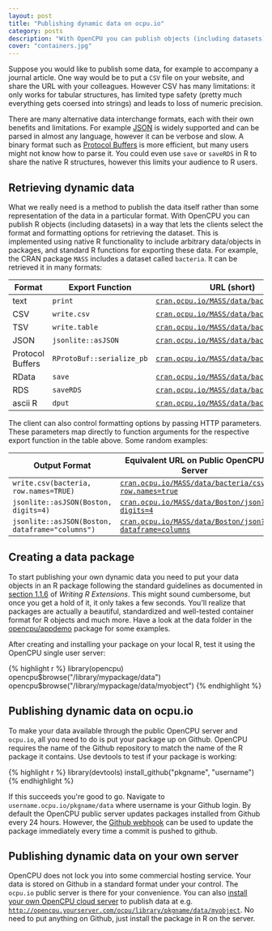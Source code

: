 ```yaml
---
layout: post
title: "Publishing dynamic data on ocpu.io"
category: posts
description: "With OpenCPU you can publish objects (including datasets) in a way that lets the clients select the format and formatting options for retrieving the dataset."
cover: "containers.jpg"
---
```


Suppose you would like to publish some data, for example to accompany a journal article. One way would be to put a <code>CSV</code> file on your website, and share the URL with your colleagues. However CSV has many limitations: it only works for tabular structures, has limited type safety (pretty much everything gets coersed into strings) and leads to loss of numeric precision. 

There are many alternative data interchange formats, each with their own benefits and limitations. For example <a href="http://cran.r-project.org/web/packages/jsonlite/vignettes/json-mapping.pdf">JSON</a> is widely supported and can be parsed in almost any language, however it can be verbose and slow. A binary format such as <a href="http://arxiv.org/abs/1401.7372">Protocol Buffers</a> is more efficient, but many users might not know how to parse it. You could even use <code>save</code> or <code>saveRDS</code> in R to share the native R structures, however this limits your audience to R users. 

## Retrieving dynamic data

What we really need is a method to publish the data itself rather than some representation of the data in a particular format. With OpenCPU you can publish R <emph>objects</emph> (including datasets) in a way that lets the clients select the format and formatting options for retrieving the dataset. This is implemented using native R functionality to include arbitrary data/objects in packages, and standard R functions for exporting these data. For example, the CRAN package <code>MASS</code> includes a dataset called <code>bacteria</code>. It can be retrieved it in many formats:

<table class="table table-hover table-bordered">
  <thead>
    <tr>
      <th>Format</th>
      <th>Export Function</th>
      <th>URL (short)</th>
    </tr>
  </thead>
  <tbody>      
    <tr>
      <td>text</td>
      <td><code>print</code></td>
      <td><a href="https://cran.ocpu.io/MASS/data/bacteria/print"><code>cran.ocpu.io/MASS/data/bacteria/print</code></a></td>
    </tr>
    <tr>
      <td>CSV</td>
      <td><code>write.csv</code></td>
      <td><a href="https://cran.ocpu.io/MASS/data/bacteria/csv"><code>cran.ocpu.io/MASS/data/bacteria/csv</code></a></td>
    </tr>
    <tr>
      <td>TSV</td>
      <td><code>write.table</code></td>
      <td><a href="https://cran.ocpu.io/MASS/data/bacteria/tab"><code>cran.ocpu.io/MASS/data/bacteria/tab</code></a></td>
    </tr>
    <tr>
      <td>JSON</td>
      <td><code>jsonlite::asJSON</code></td>
      <td><a href="https://cran.ocpu.io/MASS/data/bacteria/json"><code>cran.ocpu.io/MASS/data/bacteria/json</code></a></td>
    </tr> 
    <tr>
      <td>Protocol Buffers</td>
      <td><code>RProtoBuf::serialize_pb</code></td>
      <td><a href="https://cran.ocpu.io/MASS/data/bacteria/pb"><code>cran.ocpu.io/MASS/data/bacteria/pb</code></a></td>
    </tr> 
    <tr>
      <td>RData</td>
      <td><code>save</code></td>
      <td><a href="https://cran.ocpu.io/MASS/data/bacteria/rda"><code>cran.ocpu.io/MASS/data/bacteria/rda</code></a></td>
    </tr> 
    <tr>
      <td>RDS</td>
      <td><code>saveRDS</code></td>
      <td><a href="https://cran.ocpu.io/MASS/data/bacteria/rds"><code>cran.ocpu.io/MASS/data/bacteria/rds</code></a></td>
    </tr>    
    <tr>
      <td>ascii R</td>
      <td><code>dput</code></td>
      <td><a href="https://cran.ocpu.io/MASS/data/bacteria/ascii"><code>cran.ocpu.io/MASS/data/bacteria/ascii</code></a></td>
    </tr>              
  </tbody>
</table>

The client can also control formatting options by passing HTTP parameters. These parameters map directly to function arguments for the respective export function in the table above. Some random examples:

<table class="table table-hover table-bordered">
  <thead>
    <tr>
      <th>Output Format</th>
      <th>Equivalent URL on Public OpenCPU Server</th>
    </tr>
  </thead>
  <tbody>      
    <tr>
      <td><code>write.csv(bacteria, row.names=TRUE)</code></td>
      <td><a href="https://cran.ocpu.io/MASS/data/bacteria/csv?row.names=true"><code>cran.ocpu.io/MASS/data/bacteria/csv?row.names=true</code></a></td>
    </tr>
    <tr>
    <tr>
      <td><code>jsonlite::asJSON(Boston, digits=4)</code></td>
      <td><a href="https://cran.ocpu.io/MASS/data/Boston/json?digits=4"><code>cran.ocpu.io/MASS/data/Boston/json?digits=4</code></a></td>
    </tr>
    <tr>
   <tr>
      <td><code>jsonlite::asJSON(Boston, dataframe="columns")</code></td>
      <td><a href="https://cran.ocpu.io/MASS/data/Boston/json?dataframe=columns&digits=4"><code>cran.ocpu.io/MASS/data/Boston/json?dataframe=columns</code></a></td>
    </tr> 
  </tbody>
</table>

## Creating a data package

To start publishing your own dynamic data you need to put your data objects in an R package following the standard guidelines as documented in <a href="http://cran.r-project.org/doc/manuals/R-exts.html#Data-in-packages">section 1.1.6</a> of <i>Writing R Extensions</i>. This might sound cumbersome, but once you get a hold of it, it only takes a few seconds. You'll realize that packages are actually a beautiful, standardized and well-tested container format for R objects and much more. Have a look at the data folder in the <a href="https://github.com/opencpu/appdemo">opencpu/appdemo</a> package for some examples. 

After creating and installing your package on your local R, test it using the OpenCPU single user server: 

{% highlight r %}
library(opencpu)
opencpu$browse("/library/mypackage/data")
opencpu$browse("/library/mypackage/data/myobject")
{% endhighlight %} 

## Publishing dynamic data on ocpu.io

To make your data available through the public OpenCPU server and <code>ocpu.io</code>, all you need to do is put your package up on Github. OpenCPU requires the name of the Github repository to match the name of the R package it contains. Use devtools to test if your package is working:

{% highlight r %}
library(devtools)
install_github("pkgname", "username")
{% endhighlight %}

If this succeeds you're good to go. Navigate to <code>username.ocpu.io/pkgname/data</code> where username is your Github login. By default the OpenCPU public server updates packages installed from Github every 24 hours. However, the <a href="../../api.html#api-ci">Github webhook</a> can be used to update the package immediately every time a commit is pushed to github.

## Publishing dynamic data on your own server

OpenCPU does not lock you into some commercial hosting service. Your data is stored on Github in a standard format under your control. The <code>ocpu.io</code> public server is there for your convenience. You can also <a href="download.html">install your own OpenCPU cloud server</a> to publish data at e.g. <code>http://opencpu.yourserver.com/ocpu/library/pkgname/data/myobject</code>. No need to put anything on Github, just install the package in R on the server.




